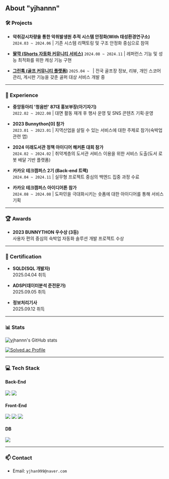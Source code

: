 ## About **"yjhannn"**


### 🛠️ Projects

- **악취감시차량을 통한 악취발생원 추적 시스템 안정화(With 태성환경연구소)**
  `2024.03 ~ 2024.06` | 기존 시스템 리팩토링 및 구조 안정화 중심으로 참여  

- [**딸깍 (Shorts 자동화 커뮤니티 서비스)**](https://github.com/yjhannn/Team5_BE) 
  `2024.08 ~ 2024.11` | 레퍼런스 기능 및 성능 최적화를 위한 캐싱 기능 구현
  
- [**그린톡 (골프 커뮤니티 플랫폼)**](https://github.com/yjhannn/golf-platform)
  `2025.04 ~ ` | 전국 골프장 정보, 리뷰, 개인 스코어 관리, 게시판 기능을 갖춘 골퍼 대상 서비스 개발 중  

---

### 💼 Experience

- **중앙동아리 '청음반' 87대 홍보부장(아기자기)**  
  `2022.02 ~ 2022.08` | 대면 활동 재개 후 행사 운영 및 SNS 콘텐츠 기획·운영

- **2023 Bunnython[0] 참가**  
  `2023.01 ~ 2023.01` | 지역산업을 살릴 수 있는 서비스에 대한 주제로 참가(숙박업 관련 앱)

- **2024 미래도서관 정책 아이디어 해커톤 대회 참가**  
  `2024.02 ~ 2024.02` | 취약계층의 도서관 서비스 이용을 위한 서비스 도출(도서 로봇 배달 기반 플랫폼)

- **카카오 테크캠퍼스 2기 (Back-end 트랙)**  
  `2024.04 ~ 2024.11` | 실무형 프로젝트 중심의 백엔드 집중 과정 수료

- **카카오 테크캠퍼스 아이디어톤 참가**  
  `2024.08 ~ 2024.08` | 도파민을 극대화시키는 숏폼에 대한 아이디어를 통해 서비스 기획

---

### 🏆 Awards

- **2023 BUNNYTHON 우수상 (3등)**  
  사용자 편의 중심의 숙박업 자동화 솔루션 개발 프로젝트 수상  

---

### 🪪 Certification

- **SQLD(SQL 개발자)**  
  2025.04.04 취득

- **ADSP(데이터분석 준전문가)**  
  2025.09.05 취득

- **정보처리기사**  
  2025.09.12 취득
---

### 📊 Stats

<!-- GitHub Stats -->
![yjhannn's GitHub stats](https://github-readme-stats.vercel.app/api?username=yjhannn&show_icons=true&theme=default&hide_title=true)

<!-- Solved.ac Tier -->
[![Solved.ac Profile](http://mazassumnida.wtf/api/generate_badge?boj=yjhan1999)](https://solved.ac/yjhan1999)

---

### 💻 Tech Stack
#### Back-End
<p dir="auto">
<img src="https://img.shields.io/badge/-Spring-6DB33F?logo=Spring&amp;logoColor=white&amp;labelColor=6DB33F" style="max-width: 100%;">
<img src="https://img.shields.io/badge/-Django-092E20?logo=Django&amp;logoColor=white&amp;labelColor=092E20" style="max-width: 100%;">
</p>

#### Front-End
<p dir="auto">
<img src="https://img.shields.io/badge/-html5-E34F26?logo=html5&amp;logoColor=white&amp;labelColor=E34F26" style="max-width: 100%;">
<img src="https://img.shields.io/badge/-css3-1572B6?logo=html5&amp;logoColor=white&amp;labelColor=1572B6" style="max-width: 100%;">
<img src="https://img.shields.io/badge/-Javascript-F7DF1E?logo=Javascript&amp;logoColor=white&amp;labelColor=F7DF1E" style="max-width: 100%;">
</p>

#### DB
<p dir="auto">
<img src="https://img.shields.io/badge/-MySql-438CB2?logo=MySql&amp;logoColor=white&amp;labelColor=438CB2" style="max-width: 100%;">
</p>

---
### 📫 Contact

- Email: `yjhan999@naver.com`  
